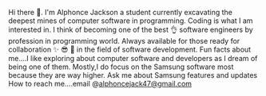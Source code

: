 Hi there 👋. I'm Alphonce Jackson a student currently excavating the deepest mines of computer software in programming. Coding is what I am interested in.
I think of becoming one of the best 👌 software engineers by profession in programming world.
Always available for those ready for collaboration ✨️ 😎 🙌 in the field of software development. 
Fun facts about me....I like exploring about computer software and developers as I dream of being one of them. Mostly,I do focus on the Samsung software most because they are way higher. 
Ask me about Samsung features and updates
How to reach me....email @alphoncejack47@gmail.com 
